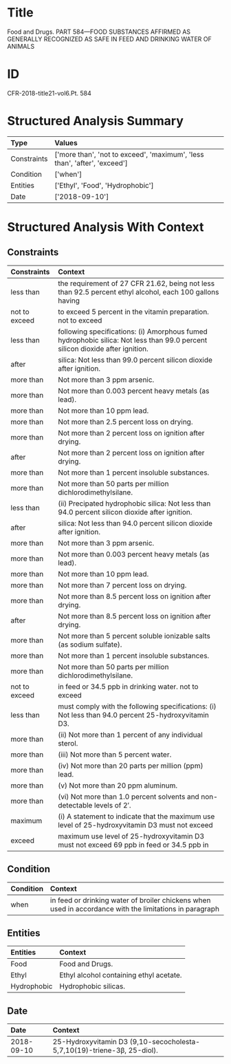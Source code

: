 # Title

 Food and Drugs. PART 584—FOOD SUBSTANCES AFFIRMED AS GENERALLY RECOGNIZED AS SAFE IN FEED AND DRINKING WATER OF ANIMALS


# ID

 CFR-2018-title21-vol6.Pt. 584


# Structured Analysis Summary

| Type        | Values                                                                    |
|:------------|:--------------------------------------------------------------------------|
| Constraints | ['more than', 'not to exceed', 'maximum', 'less than', 'after', 'exceed'] |
| Condition   | ['when']                                                                  |
| Entities    | ['Ethyl', 'Food', 'Hydrophobic']                                          |
| Date        | ['2018-09-10']                                                            |


# Structured Analysis With Context

 


## Constraints

| Constraints   | Context                                                                                                                       |
|:--------------|:------------------------------------------------------------------------------------------------------------------------------|
| less than     | the requirement of 27 CFR 21.62, being not less than 92.5 percent ethyl alcohol, each 100 gallons having                      |
| not to exceed | to exceed 5 percent in the vitamin preparation. not to exceed                                                                 |
| less than     | following specifications: (i) Amorphous fumed hydrophobic silica: Not less than  99.0 percent silicon dioxide after ignition. |
| after         | silica: Not less than 99.0 percent silicon dioxide after  ignition.                                                           |
| more than     | Not  more than  3 ppm arsenic.                                                                                                |
| more than     | Not  more than  0.003 percent heavy metals (as lead).                                                                         |
| more than     | Not  more than  10 ppm lead.                                                                                                  |
| more than     | Not  more than  2.5 percent loss on drying.                                                                                   |
| more than     | Not  more than  2 percent loss on ignition after drying.                                                                      |
| after         | Not more than 2 percent loss on ignition  after  drying.                                                                      |
| more than     | Not  more than  1 percent insoluble substances.                                                                               |
| more than     | Not  more than  50 parts per million dichlorodimethylsilane.                                                                  |
| less than     | (ii) Precipated hydrophobic silica: Not  less than  94.0 percent silicon dioxide after ignition.                              |
| after         | silica: Not less than 94.0 percent silicon dioxide after  ignition.                                                           |
| more than     | Not  more than  3 ppm arsenic.                                                                                                |
| more than     | Not  more than  0.003 percent heavy metals (as lead).                                                                         |
| more than     | Not  more than  10 ppm lead.                                                                                                  |
| more than     | Not  more than  7 percent loss on drying.                                                                                     |
| more than     | Not  more than  8.5 percent loss on ignition after drying.                                                                    |
| after         | Not more than 8.5 percent loss on ignition  after  drying.                                                                    |
| more than     | Not  more than  5 percent soluble ionizable salts (as sodium sulfate).                                                        |
| more than     | Not  more than  1 percent insoluble substances.                                                                               |
| more than     | Not  more than  50 parts per million dichlorodimethylsilane.                                                                  |
| not to exceed | in feed or 34.5 ppb in drinking water. not to exceed                                                                          |
| less than     | must comply with the following specifications: (i) Not less than  94.0 percent 25-hydroxyvitamin D3.                          |
| more than     | (ii) Not  more than  1 percent of any individual sterol.                                                                      |
| more than     | (iii) Not  more than  5 percent water.                                                                                        |
| more than     | (iv) Not  more than  20 parts per million (ppm) lead.                                                                         |
| more than     | (v) Not  more than  20 ppm aluminum.                                                                                          |
| more than     | (vi) Not  more than  1.0 percent solvents and non-detectable levels of 2&#8242;.                                              |
| maximum       | (i) A statement to indicate that the  maximum use level of 25-hydroxyvitamin D3 must not exceed                               |
| exceed        | maximum use level of 25-hydroxyvitamin D3 must not exceed 69 ppb in feed or 34.5 ppb in                                       |


## Condition

| Condition   | Context                                                                                                 |
|:------------|:--------------------------------------------------------------------------------------------------------|
| when        | in feed or drinking water of broiler chickens when used in accordance with the limitations in paragraph |


## Entities

| Entities    | Context                                  |
|:------------|:-----------------------------------------|
| Food        | Food  and Drugs.                         |
| Ethyl       | Ethyl  alcohol containing ethyl acetate. |
| Hydrophobic | Hydrophobic  silicas.                    |


## Date

| Date       | Context                                                                      |
|:-----------|:-----------------------------------------------------------------------------|
| 2018-09-10 | 25-Hydroxyvitamin D3 (9,10-secocholesta-5,7,10(19)-triene-3&#946;, 25-diol). |


